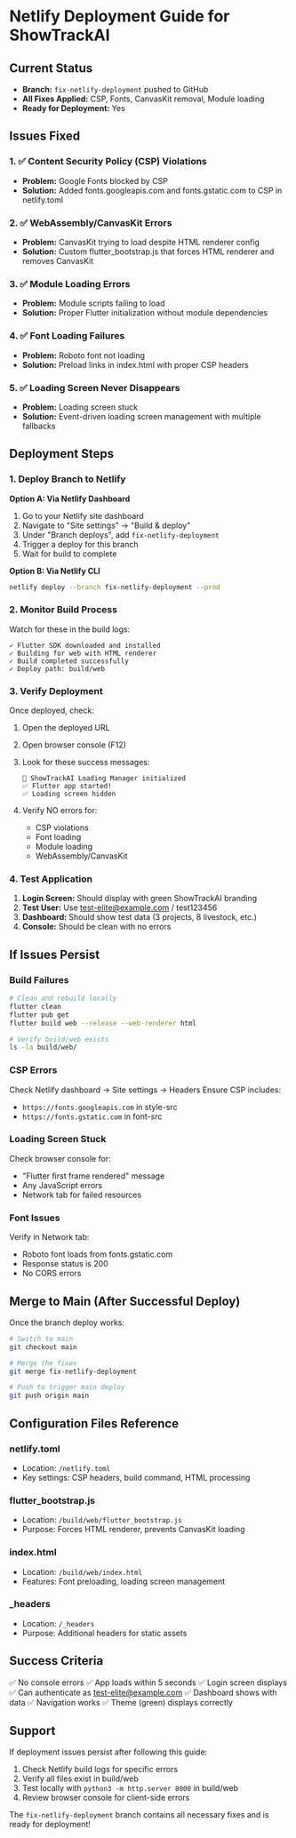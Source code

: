 # Netlify Deployment Guide for ShowTrackAI

## Current Status
- **Branch:** `fix-netlify-deployment` pushed to GitHub
- **All Fixes Applied:** CSP, Fonts, CanvasKit removal, Module loading
- **Ready for Deployment:** Yes

## Issues Fixed

### 1. ✅ Content Security Policy (CSP) Violations
- **Problem:** Google Fonts blocked by CSP
- **Solution:** Added fonts.googleapis.com and fonts.gstatic.com to CSP in netlify.toml

### 2. ✅ WebAssembly/CanvasKit Errors
- **Problem:** CanvasKit trying to load despite HTML renderer config
- **Solution:** Custom flutter_bootstrap.js that forces HTML renderer and removes CanvasKit

### 3. ✅ Module Loading Errors
- **Problem:** Module scripts failing to load
- **Solution:** Proper Flutter initialization without module dependencies

### 4. ✅ Font Loading Failures
- **Problem:** Roboto font not loading
- **Solution:** Preload links in index.html with proper CSP headers

### 5. ✅ Loading Screen Never Disappears
- **Problem:** Loading screen stuck
- **Solution:** Event-driven loading screen management with multiple fallbacks

## Deployment Steps

### 1. Deploy Branch to Netlify

**Option A: Via Netlify Dashboard**
1. Go to your Netlify site dashboard
2. Navigate to "Site settings" → "Build & deploy"
3. Under "Branch deploys", add `fix-netlify-deployment`
4. Trigger a deploy for this branch
5. Wait for build to complete

**Option B: Via Netlify CLI**
```bash
netlify deploy --branch fix-netlify-deployment --prod
```

### 2. Monitor Build Process

Watch for these in the build logs:
```
✓ Flutter SDK downloaded and installed
✓ Building for web with HTML renderer
✓ Build completed successfully
✓ Deploy path: build/web
```

### 3. Verify Deployment

Once deployed, check:
1. Open the deployed URL
2. Open browser console (F12)
3. Look for these success messages:
   ```
   🚀 ShowTrackAI Loading Manager initialized
   ✅ Flutter app started!
   ✅ Loading screen hidden
   ```

4. Verify NO errors for:
   - CSP violations
   - Font loading
   - Module loading
   - WebAssembly/CanvasKit

### 4. Test Application

1. **Login Screen:** Should display with green ShowTrackAI branding
2. **Test User:** Use test-elite@example.com / test123456
3. **Dashboard:** Should show test data (3 projects, 8 livestock, etc.)
4. **Console:** Should be clean with no errors

## If Issues Persist

### Build Failures
```bash
# Clean and rebuild locally
flutter clean
flutter pub get
flutter build web --release --web-renderer html

# Verify build/web exists
ls -la build/web/
```

### CSP Errors
Check Netlify dashboard → Site settings → Headers
Ensure CSP includes:
- `https://fonts.googleapis.com` in style-src
- `https://fonts.gstatic.com` in font-src

### Loading Screen Stuck
Check browser console for:
- "Flutter first frame rendered" message
- Any JavaScript errors
- Network tab for failed resources

### Font Issues
Verify in Network tab:
- Roboto font loads from fonts.gstatic.com
- Response status is 200
- No CORS errors

## Merge to Main (After Successful Deploy)

Once the branch deploy works:

```bash
# Switch to main
git checkout main

# Merge the fixes
git merge fix-netlify-deployment

# Push to trigger main deploy
git push origin main
```

## Configuration Files Reference

### netlify.toml
- Location: `/netlify.toml`
- Key settings: CSP headers, build command, HTML processing

### flutter_bootstrap.js
- Location: `/build/web/flutter_bootstrap.js`
- Purpose: Forces HTML renderer, prevents CanvasKit loading

### index.html
- Location: `/build/web/index.html`
- Features: Font preloading, loading screen management

### _headers
- Location: `/_headers`
- Purpose: Additional headers for static assets

## Success Criteria

✅ No console errors
✅ App loads within 5 seconds
✅ Login screen displays
✅ Can authenticate as test-elite@example.com
✅ Dashboard shows with data
✅ Navigation works
✅ Theme (green) displays correctly

## Support

If deployment issues persist after following this guide:
1. Check Netlify build logs for specific errors
2. Verify all files exist in build/web
3. Test locally with `python3 -m http.server 8000` in build/web
4. Review browser console for client-side errors

The `fix-netlify-deployment` branch contains all necessary fixes and is ready for deployment!